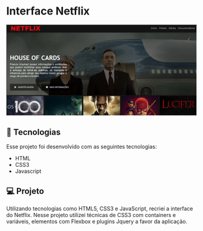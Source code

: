 # Interface Netflix

![Interface_Netflix](https://github.com/Nickcarv18/Interface_Netflix/blob/master/img/Interface_Netflix.JPG)



## 🚀 Tecnologias

Esse projeto foi desenvolvido com as seguintes tecnologias:

- HTML
- CSS3
- Javascript



## 💻 Projeto

Utilizando tecnologias como HTML5, CSS3 e JavaScript, recriei a interface do Netflix. Nesse projeto utilizei  técnicas de CSS3 com containers e variáveis, elementos com Flexbox e plugins Jquery a favor da aplicação.
